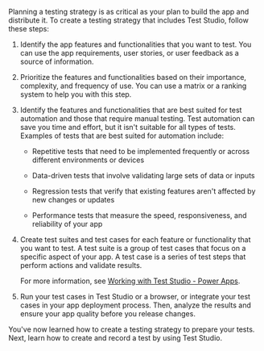 Planning a testing strategy is as critical as your plan to build the app and distribute it. To create a testing strategy that includes Test Studio, follow these steps:

1. Identify the app features and functionalities that you want to test. You can use the app requirements, user stories, or user feedback as a source of information.

1. Prioritize the features and functionalities based on their importance, complexity, and frequency of use. You can use a matrix or a ranking system to help you with this step.

1. Identify the features and functionalities that are best suited for test automation and those that require manual testing. Test automation can save you time and effort, but it isn't suitable for all types of tests. Examples of tests that are best suited for automation include:

    -   Repetitive tests that need to be implemented frequently or across different environments or devices

    -   Data-driven tests that involve validating large sets of data or inputs

    -   Regression tests that verify that existing features aren't affected by new changes or updates

    -   Performance tests that measure the speed, responsiveness, and reliability of your app

1. Create test suites and test cases for each feature or functionality that you want to test. A test suite is a group of test cases that focus on a specific aspect of your app. A test case is a series of test steps that perform actions and validate results.

    For more information, see [Working with Test Studio - Power Apps](/power-apps/maker/canvas-apps/working-with-test-studio#create-a-test-suite/?azure-portal=true).

5. Run your test cases in Test Studio or a browser, or integrate your test cases in your app deployment process. Then, analyze the results and ensure your app quality before you release changes.

You've now learned how to create a testing strategy to prepare your tests. Next, learn how to create and record a test by using Test Studio.
